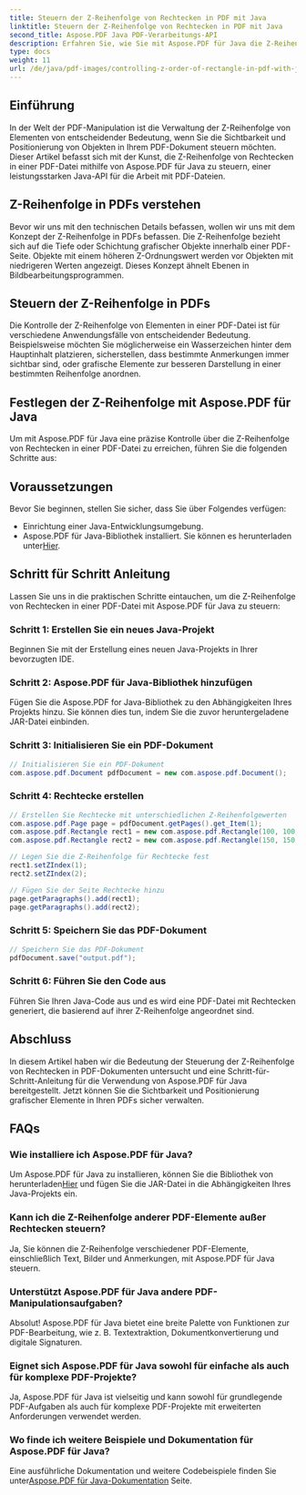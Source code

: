```yaml
---
title: Steuern der Z-Reihenfolge von Rechtecken in PDF mit Java
linktitle: Steuern der Z-Reihenfolge von Rechtecken in PDF mit Java
second_title: Aspose.PDF Java PDF-Verarbeitungs-API
description: Erfahren Sie, wie Sie mit Aspose.PDF für Java die Z-Reihenfolge von Rechtecken in PDFs mit Java steuern. Schritt-für-Schritt-Anleitung zur präzisen PDF-Bearbeitung.
type: docs
weight: 11
url: /de/java/pdf-images/controlling-z-order-of-rectangle-in-pdf-with-java/
---
```


## Einführung

In der Welt der PDF-Manipulation ist die Verwaltung der Z-Reihenfolge von Elementen von entscheidender Bedeutung, wenn Sie die Sichtbarkeit und Positionierung von Objekten in Ihrem PDF-Dokument steuern möchten. Dieser Artikel befasst sich mit der Kunst, die Z-Reihenfolge von Rechtecken in einer PDF-Datei mithilfe von Aspose.PDF für Java zu steuern, einer leistungsstarken Java-API für die Arbeit mit PDF-Dateien.

## Z-Reihenfolge in PDFs verstehen

Bevor wir uns mit den technischen Details befassen, wollen wir uns mit dem Konzept der Z-Reihenfolge in PDFs befassen. Die Z-Reihenfolge bezieht sich auf die Tiefe oder Schichtung grafischer Objekte innerhalb einer PDF-Seite. Objekte mit einem höheren Z-Ordnungswert werden vor Objekten mit niedrigeren Werten angezeigt. Dieses Konzept ähnelt Ebenen in Bildbearbeitungsprogrammen.

## Steuern der Z-Reihenfolge in PDFs

Die Kontrolle der Z-Reihenfolge von Elementen in einer PDF-Datei ist für verschiedene Anwendungsfälle von entscheidender Bedeutung. Beispielsweise möchten Sie möglicherweise ein Wasserzeichen hinter dem Hauptinhalt platzieren, sicherstellen, dass bestimmte Anmerkungen immer sichtbar sind, oder grafische Elemente zur besseren Darstellung in einer bestimmten Reihenfolge anordnen.

## Festlegen der Z-Reihenfolge mit Aspose.PDF für Java

Um mit Aspose.PDF für Java eine präzise Kontrolle über die Z-Reihenfolge von Rechtecken in einer PDF-Datei zu erreichen, führen Sie die folgenden Schritte aus:

## Voraussetzungen

Bevor Sie beginnen, stellen Sie sicher, dass Sie über Folgendes verfügen:

- Einrichtung einer Java-Entwicklungsumgebung.
-  Aspose.PDF für Java-Bibliothek installiert. Sie können es herunterladen unter[Hier](https://releases.aspose.com/pdf/java/).

## Schritt für Schritt Anleitung

Lassen Sie uns in die praktischen Schritte eintauchen, um die Z-Reihenfolge von Rechtecken in einer PDF-Datei mit Aspose.PDF für Java zu steuern:

### Schritt 1: Erstellen Sie ein neues Java-Projekt

Beginnen Sie mit der Erstellung eines neuen Java-Projekts in Ihrer bevorzugten IDE.

### Schritt 2: Aspose.PDF für Java-Bibliothek hinzufügen

Fügen Sie die Aspose.PDF for Java-Bibliothek zu den Abhängigkeiten Ihres Projekts hinzu. Sie können dies tun, indem Sie die zuvor heruntergeladene JAR-Datei einbinden.

### Schritt 3: Initialisieren Sie ein PDF-Dokument

```java
// Initialisieren Sie ein PDF-Dokument
com.aspose.pdf.Document pdfDocument = new com.aspose.pdf.Document();
```

### Schritt 4: Rechtecke erstellen

```java
// Erstellen Sie Rechtecke mit unterschiedlichen Z-Reihenfolgewerten
com.aspose.pdf.Page page = pdfDocument.getPages().get_Item(1);
com.aspose.pdf.Rectangle rect1 = new com.aspose.pdf.Rectangle(100, 100, 200, 200);
com.aspose.pdf.Rectangle rect2 = new com.aspose.pdf.Rectangle(150, 150, 250, 250);

// Legen Sie die Z-Reihenfolge für Rechtecke fest
rect1.setZIndex(1);
rect2.setZIndex(2);

// Fügen Sie der Seite Rechtecke hinzu
page.getParagraphs().add(rect1);
page.getParagraphs().add(rect2);
```

### Schritt 5: Speichern Sie das PDF-Dokument

```java
// Speichern Sie das PDF-Dokument
pdfDocument.save("output.pdf");
```

### Schritt 6: Führen Sie den Code aus

Führen Sie Ihren Java-Code aus und es wird eine PDF-Datei mit Rechtecken generiert, die basierend auf ihrer Z-Reihenfolge angeordnet sind.

## Abschluss

In diesem Artikel haben wir die Bedeutung der Steuerung der Z-Reihenfolge von Rechtecken in PDF-Dokumenten untersucht und eine Schritt-für-Schritt-Anleitung für die Verwendung von Aspose.PDF für Java bereitgestellt. Jetzt können Sie die Sichtbarkeit und Positionierung grafischer Elemente in Ihren PDFs sicher verwalten.

## FAQs

### Wie installiere ich Aspose.PDF für Java?

Um Aspose.PDF für Java zu installieren, können Sie die Bibliothek von herunterladen[Hier](https://releases.aspose.com/pdf/java/) und fügen Sie die JAR-Datei in die Abhängigkeiten Ihres Java-Projekts ein.

### Kann ich die Z-Reihenfolge anderer PDF-Elemente außer Rechtecken steuern?

Ja, Sie können die Z-Reihenfolge verschiedener PDF-Elemente, einschließlich Text, Bilder und Anmerkungen, mit Aspose.PDF für Java steuern.

### Unterstützt Aspose.PDF für Java andere PDF-Manipulationsaufgaben?

Absolut! Aspose.PDF für Java bietet eine breite Palette von Funktionen zur PDF-Bearbeitung, wie z. B. Textextraktion, Dokumentkonvertierung und digitale Signaturen.

### Eignet sich Aspose.PDF für Java sowohl für einfache als auch für komplexe PDF-Projekte?

Ja, Aspose.PDF für Java ist vielseitig und kann sowohl für grundlegende PDF-Aufgaben als auch für komplexe PDF-Projekte mit erweiterten Anforderungen verwendet werden.

### Wo finde ich weitere Beispiele und Dokumentation für Aspose.PDF für Java?

 Eine ausführliche Dokumentation und weitere Codebeispiele finden Sie unter[Aspose.PDF für Java-Dokumentation](https://reference.aspose.com/pdf/java/) Seite.